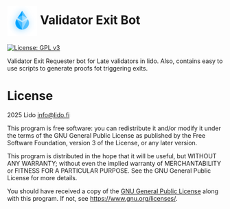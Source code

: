 # <img src="docs/logo.svg" height="70px" align="center" alt="Lido Logo"/> Validator Exit Bot

[![License: GPL v3](https://img.shields.io/badge/License-GPLv3-blue.svg)](https://www.gnu.org/licenses/gpl-3.0)

Validator Exit Requester bot for Late validators in lido. Also, contains easy to use scripts to generate proofs fot triggering exits.

# License

2025 Lido <info@lido.fi>

This program is free software: you can redistribute it and/or modify
it under the terms of the GNU General Public License as published by
the Free Software Foundation, version 3 of the License, or any later version.

This program is distributed in the hope that it will be useful,
but WITHOUT ANY WARRANTY; without even the implied warranty of
MERCHANTABILITY or FITNESS FOR A PARTICULAR PURPOSE. See the
GNU General Public License for more details.

You should have received a copy of the [GNU General Public License](LICENSE)
along with this program. If not, see <https://www.gnu.org/licenses/>.


